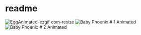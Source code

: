 # readme
![EggAnimated-ezgif com-resize](https://github.com/user-attachments/assets/d1b4394c-fc3c-40d2-af1f-a0ed3fd1ae2a)
![Baby Phoenix # 1 Animated](https://github.com/user-attachments/assets/1516b956-af4c-453e-8d5f-fe98617d7589)
![Baby Phoenix # 2 Animated](https://github.com/user-attachments/assets/a9da53b1-8bb7-4eb5-94b7-a46baef6ea02)

